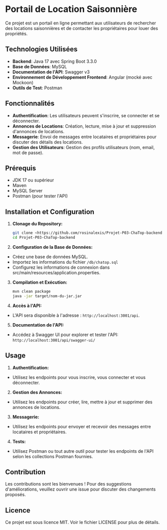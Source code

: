 # Portail de Location Saisonnière

Ce projet est un portail en ligne permettant aux utilisateurs de rechercher des locations saisonnières et de contacter
les propriétaires pour louer des propriétés.

## Technologies Utilisées

- **Backend**: Java 17 avec Spring Boot 3.3.0
- **Base de Données**: MySQL
- **Documentation de l'API**: Swagger v3
- **Environnement de Développement Frontend**: Angular (mocké avec Mockoon)
- **Outils de Test**: Postman

## Fonctionnalités

- **Authentification**: Les utilisateurs peuvent s'inscrire, se connecter et se déconnecter.
- **Annonces de Locations**: Création, lecture, mise à jour et suppression d'annonces de locations.
- **Messagerie**: Envoi de messages entre locataires et propriétaires pour discuter des détails des locations.
- **Gestion des Utilisateurs**: Gestion des profils utilisateurs (nom, email, mot de passe).

## Prérequis

- JDK 17 ou supérieur
- Maven
- MySQL Server
- Postman (pour tester l'API)

## Installation et Configuration

1. **Clonage du Repository:**

   ```bash
   git clone <https://github.com/rosinalexis/Projet-P03-ChaTop-backend>
   cd Projet-P03-ChaTop-backend

2. **Configuration de la Base de Données:**

* Créez une base de données MySQL.
* Importez les informations du fichier `/db/chatop.sql`
* Configurez les informations de connexion dans src/main/resources/application.properties.

3. **Compilation et Exécution:**

   ```bash
   mvn clean package
   java -jar target/nom-du-jar.jar

4. **Accès à l'API:**

* L'API sera disponible à l'adresse : `http://localhost:3001/api`.

5. **Documentation de l'API:**

* Accédez à Swagger UI pour explorer et tester l'API: `http://localhost:3001/api/swagger-ui/`

## Usage

1. **Authentification:**

* Utilisez les endpoints pour vous inscrire, vous connecter et vous déconnecter.

2. **Gestion des Annonces:**

* Utilisez les endpoints pour créer, lire, mettre à jour et supprimer des annonces de locations.

3. **Messagerie:**

* Utilisez les endpoints pour envoyer et recevoir des messages entre locataires et propriétaires.

4. **Tests:**

* Utilisez Postman ou tout autre outil pour tester les endpoints de l'API selon les collections Postman fournies.

## Contribution

Les contributions sont les bienvenues ! Pour des suggestions d'améliorations, veuillez ouvrir une issue pour discuter
des changements proposés.

## Licence

Ce projet est sous licence MIT. Voir le fichier LICENSE pour plus de détails.
